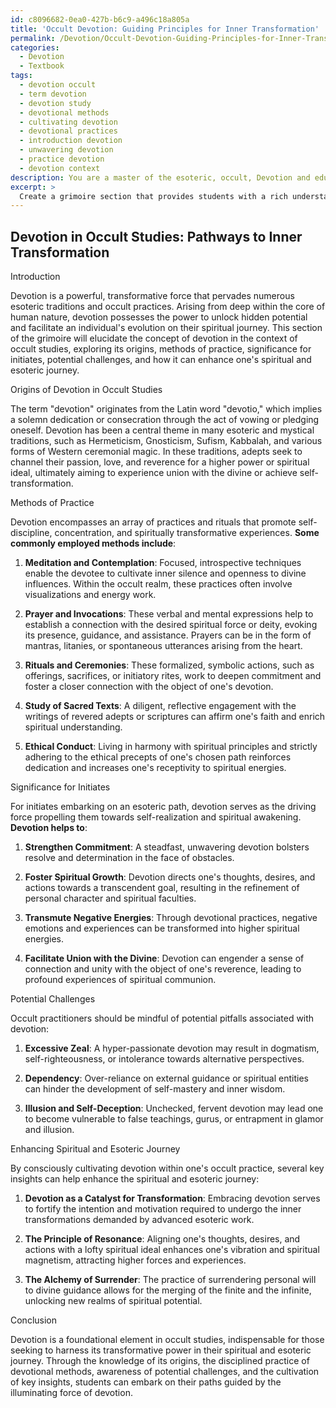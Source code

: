 ```yaml
---
id: c8096682-0ea0-427b-b6c9-a496c18a805a
title: 'Occult Devotion: Guiding Principles for Inner Transformation'
permalink: /Devotion/Occult-Devotion-Guiding-Principles-for-Inner-Transformation/
categories:
  - Devotion
  - Textbook
tags:
  - devotion occult
  - term devotion
  - devotion study
  - devotional methods
  - cultivating devotion
  - devotional practices
  - introduction devotion
  - unwavering devotion
  - practice devotion
  - devotion context
description: You are a master of the esoteric, occult, Devotion and education, you have written many textbooks on the subject in ways that provide students with rich and deep understanding of the subject. You are being asked to write textbook-like sections on a topic and you do it with full context, explainability, and reliability in accuracy to the true facts of the topic at hand, in a textbook style that a student would easily be able to learn from, in a rich, engaging, and contextual way. Always include relevant context (such as formulas and history), related concepts, and in a way that someone can gain deep insights from.
excerpt: > 
  Create a grimoire section that provides students with a rich understanding of the concept of Devotion in occult studies. Include the origins, methods of practice, significance for initiates, and any potential challenges. Also, provide key insights on how Devotion can enhance one's spiritual and esoteric journey.
---
```


## Devotion in Occult Studies: Pathways to Inner Transformation

Introduction

Devotion is a powerful, transformative force that pervades numerous esoteric traditions and occult practices. Arising from deep within the core of human nature, devotion possesses the power to unlock hidden potential and facilitate an individual's evolution on their spiritual journey. This section of the grimoire will elucidate the concept of devotion in the context of occult studies, exploring its origins, methods of practice, significance for initiates, potential challenges, and how it can enhance one's spiritual and esoteric journey.

Origins of Devotion in Occult Studies

The term "devotion" originates from the Latin word "devotio," which implies a solemn dedication or consecration through the act of vowing or pledging oneself. Devotion has been a central theme in many esoteric and mystical traditions, such as Hermeticism, Gnosticism, Sufism, Kabbalah, and various forms of Western ceremonial magic. In these traditions, adepts seek to channel their passion, love, and reverence for a higher power or spiritual ideal, ultimately aiming to experience union with the divine or achieve self-transformation.

Methods of Practice

Devotion encompasses an array of practices and rituals that promote self-discipline, concentration, and spiritually transformative experiences. **Some commonly employed methods include**:

1. ****Meditation and Contemplation****: Focused, introspective techniques enable the devotee to cultivate inner silence and openness to divine influences. Within the occult realm, these practices often involve visualizations and energy work.

2. ****Prayer and Invocations****: These verbal and mental expressions help to establish a connection with the desired spiritual force or deity, evoking its presence, guidance, and assistance. Prayers can be in the form of mantras, litanies, or spontaneous utterances arising from the heart.

3. ****Rituals and Ceremonies****: These formalized, symbolic actions, such as offerings, sacrifices, or initiatory rites, work to deepen commitment and foster a closer connection with the object of one's devotion.

4. ****Study of Sacred Texts****: A diligent, reflective engagement with the writings of revered adepts or scriptures can affirm one's faith and enrich spiritual understanding.

5. ****Ethical Conduct****: Living in harmony with spiritual principles and strictly adhering to the ethical precepts of one's chosen path reinforces dedication and increases one's receptivity to spiritual energies.

Significance for Initiates

For initiates embarking on an esoteric path, devotion serves as the driving force propelling them towards self-realization and spiritual awakening. **Devotion helps to**:

1. ****Strengthen Commitment****: A steadfast, unwavering devotion bolsters resolve and determination in the face of obstacles.

2. ****Foster Spiritual Growth****: Devotion directs one's thoughts, desires, and actions towards a transcendent goal, resulting in the refinement of personal character and spiritual faculties.

3. ****Transmute Negative Energies****: Through devotional practices, negative emotions and experiences can be transformed into higher spiritual energies.

4. ****Facilitate Union with the Divine****: Devotion can engender a sense of connection and unity with the object of one's reverence, leading to profound experiences of spiritual communion.

Potential Challenges

Occult practitioners should be mindful of potential pitfalls associated with devotion:

1. ****Excessive Zeal****: A hyper-passionate devotion may result in dogmatism, self-righteousness, or intolerance towards alternative perspectives.

2. ****Dependency****: Over-reliance on external guidance or spiritual entities can hinder the development of self-mastery and inner wisdom.

3. ****Illusion and Self-Deception****: Unchecked, fervent devotion may lead one to become vulnerable to false teachings, gurus, or entrapment in glamor and illusion.

Enhancing Spiritual and Esoteric Journey

By consciously cultivating devotion within one's occult practice, several key insights can help enhance the spiritual and esoteric journey:

1. ****Devotion as a Catalyst for Transformation****: Embracing devotion serves to fortify the intention and motivation required to undergo the inner transformations demanded by advanced esoteric work.

2. ****The Principle of Resonance****: Aligning one's thoughts, desires, and actions with a lofty spiritual ideal enhances one's vibration and spiritual magnetism, attracting higher forces and experiences.

3. ****The Alchemy of Surrender****: The practice of surrendering personal will to divine guidance allows for the merging of the finite and the infinite, unlocking new realms of spiritual potential.

Conclusion

Devotion is a foundational element in occult studies, indispensable for those seeking to harness its transformative power in their spiritual and esoteric journey. Through the knowledge of its origins, the disciplined practice of devotional methods, awareness of potential challenges, and the cultivation of key insights, students can embark on their paths guided by the illuminating force of devotion.
